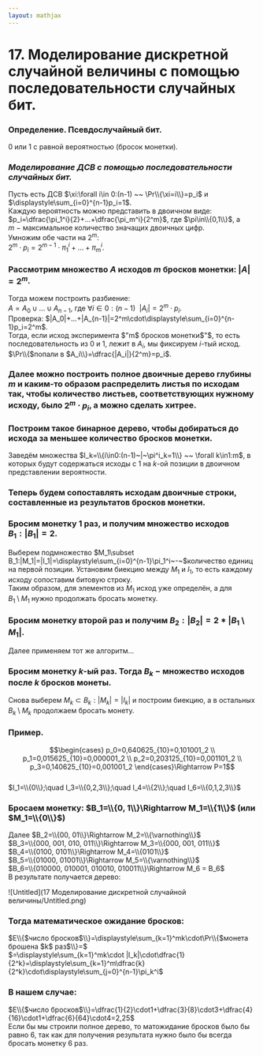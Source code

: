 ```yaml
---  
layout: mathjax  
---  
```

  
# 17. Моделирование дискретной случайной величины с помощью последовательности случайных бит.  
  
### Определение. Псевдослучайный бит.  
$0$ или $1$ с равной вероятностью (бросок монетки).  
  
### *Моделирование ДСВ с помощью последовательности случайных бит.*  
Пусть есть ДСВ $\xi:\forall i\in 0:(n-1)  ~~  \Pr\\{\xi=i\\}=p_i$ и $\displaystyle\sum_{i=0}^{n-1}p_i=1$.  
Каждую вероятность можно представить в двоичном виде:  
$p_i=\dfrac{\pi_1^i}{2}+...+\dfrac{\pi_m^i}{2^m}$, где $\pi\in\\{0,1\\}$, а $m~-~$максимальное количество значащих двоичных цифр.  
Умножим обе части на $2^m$:  
$2^m\cdot p_i=2^{m-1}\cdot\pi_1^i+...+\pi_m^i$.  
  
### Рассмотрим множество $A$ исходов $m$ бросков монетки: $|A|=2^m$.  
Тогда можем построить разбиение:  
$A=A_0\cup...\cup A_{n-1}$, где $\forall i\in 0:(n-1) ~~ |A_i|=2^m\cdot p_i$.  
Проверка: $|A_0|+...+|A_{n-1}|=2^m\cdot\displaystyle\sum_{i=0}^{n-1}p_i=2^m$.  
Тогда, если исход эксперимента $"m$  бросков монетки$"$, то есть последовательность из $0$ и $1$, лежит в $A_i$, мы фиксируем $i$-тый исход.  
$\Pr\\{$попали в $A_i\\}=\dfrac{|A_i|}{2^m}=p_i$.  
  
### Далее можно построить полное двоичные дерево глубины $m$ и каким-то образом распределить листья по исходам так, чтобы количество листьев, соответствующих нужному исходу, было $2^m\cdot p_i$, а можно сделать хитрее.  
  
### Построим такое бинарное дерево, чтобы добираться до исхода за меньшее количество бросков монетки.  
Заведём множества $I_k=\\{i\in0:(n-1)~|~\pi^i_k=1\\} ~~ \forall k\in1:m$, в  
которых будут содержаться исходы с $1$ на $k$-ой позиции в двоичном представлении вероятности.  
  
### Теперь будем сопоставлять исходам двоичные строки, составленные из результатов бросков монетки.  
  
### Бросим монетку $1$ раз, и получим множество исходов $B_1:|B_1|=2$.  
Выберем подмножество $M_1\subset B_1:|M_1|=|I_1|=\displaystyle\sum_{i=0}^{n-1}\pi_1^i~-~$количество единиц на первой позиции. Установим биекцию между $M_1$ и $I_1$, то есть каждому исходу сопоставим битовую строку.  
Таким образом, для элементов из $M_1$ исход уже определён, а для  
$B_1\setminus M_1$ нужно продолжать бросать монетку.  
  
### Бросим монетку второй раз и получим $B_2:|B_2|=2*|B_1\setminus M_1|$.  
Далее применяем тот же алгоритм…  
  
### Бросим монетку $k$-ый раз. Тогда $B_k~-~$множество исходов после $k$ бросков монеты.  
Снова выберем $M_k\subset B_k:|M_k|=|I_k|$ и построим биекцию, а в остальных $B_k\setminus M_k$ продолжаем бросать монету.  
  
### Пример.  
  
$$\begin{cases}  
p_0=0,640625_{10}=0,101001_2  
\\  
p_1=0,015625_{10}=0,000001_2  
\\  
p_2=0,203125_{10}=0,001101_2  
\\  
p_3=0,140625_{10}=0,001001_2  
\end{cases}\Rightarrow P=1$$  
$I_1=\\{0\\};\quad  I_3=\\{0,2,3\\};\quad I_4=\\{2\\};\quad I_6=\\{0,1,2,3\\}$  
  
### Бросаем монетку: $B_1=\\{0, 1\\}\Rightarrow M_1=\\{1\\}$ (или $M_1=\\{0\\}$)  
Далее $B_2=\\{00, 01\\}\Rightarrow M_2=\\{\varnothing\\}$  
$B_3=\\{000, 001, 010, 011\\}\Rightarrow M_3=\\{000, 001, 011\\}$  
$B_4=\\{0100, 0101\\}\Rightarrow M_4=\\{0101\\}$  
$B_5=\\{01000, 01001\\}\Rightarrow M_5=\\{\varnothing\\}$  
$B_6=\\{010000, 010001, 010010, 010011\\}\Rightarrow M_6 = B_6$  
В результате получается дерево:  
  
![Untitled](17 Моделирование дискретной случайной величины/Untitled.png)  
  
### Тогда математическое ожидание бросков:  
$E\\{$число бросков$\\}=\displaystyle\sum_{k=1}^mk\cdot\Pr\\{$монета брошена $k$ раз$\\}=$    
$=\displaystyle\sum_{k=1}^mk\cdot |I_k|\cdot\dfrac{1}{2^k}=\displaystyle\sum_{k=1}^m\dfrac{k}{2^k}\cdot\displaystyle\sum_{j=0}^{n-1}\pi_k^i$  
  
### В нашем случае:  
$E\\{$число бросков$\\}=\dfrac{1}{2}\cdot1+\dfrac{3}{8}\cdot3+\dfrac{4}{16}\cdot1+\dfrac{6}{64}\cdot4=2,25$  
Если бы мы строили полное дерево, то матожидание бросков было бы равно $6$, так как для получения результата нужно было бы всегда бросать монетку $6$ раз.  
